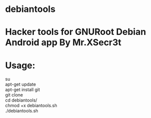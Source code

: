 # debiantools
Hacker tools for GNURoot Debian Android app By Mr.XSecr3t
===========================================================

# Usage:
su <br>
apt-get update <br>
apt-get install git <br>
git clone <br>
cd debiantools/ <br>
chmod +x debiantools.sh <br>
./debiantools.sh <br>
